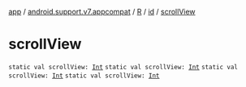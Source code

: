 [app](../../../index.md) / [android.support.v7.appcompat](../../index.md) / [R](../index.md) / [id](index.md) / [scrollView](.)

# scrollView

`static val scrollView: `[`Int`](https://kotlinlang.org/api/latest/jvm/stdlib/kotlin/-int/index.html)
`static val scrollView: `[`Int`](https://kotlinlang.org/api/latest/jvm/stdlib/kotlin/-int/index.html)
`static val scrollView: `[`Int`](https://kotlinlang.org/api/latest/jvm/stdlib/kotlin/-int/index.html)
`static val scrollView: `[`Int`](https://kotlinlang.org/api/latest/jvm/stdlib/kotlin/-int/index.html)